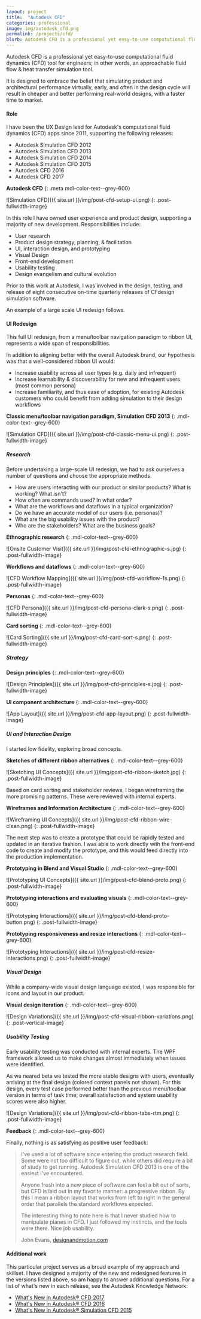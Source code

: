 ```yaml
---
layout: project
title:  "Autodesk CFD"
categories: professional
image: img/autodesk_cfd.png
permalink: /projects/cfd/
blurb: Autodesk CFD is a professional yet easy-to-use computational fluid dynamics (CFD) tool for engineers, founded on the philosophy of simulating designs early and often.
---
```

Autodesk CFD is a professional yet easy-to-use computational fluid dynamics (CFD) tool for engineers; in other words, an approachable fluid flow & heat transfer simulation tool. 

It is designed to embrace the belief that simulating product and architectural performance virtually, early, and often in the design cycle will result in cheaper and better performing real-world designs, with a faster time to market.

#### Role

I have been the UX Design lead for Autodesk's computational fluid dynamics (CFD) apps since 2011, supporting the following releases:

- Autodesk Simulation CFD 2012
- Autodesk Simulation CFD 2013
- Autodesk Simulation CFD 2014
- Autodesk Simulation CFD 2015
- Autodesk CFD 2016
- Autodesk CFD 2017

**Autodesk CFD**
{: .meta mdl-color-text--grey-600}

![Simulation CFD]({{ site.url }}/img/post-cfd-setup-ui.png)
{: .post-fullwidth-image}

In this role I have owned user experience and product design, supporting a majority of new development. Responsibilities include:

- User research
- Product design strategy, planning, & facilitation
- UI, interaction design, and prototyping
- Visual Design
- Front-end development
- Usability testing
- Design evangelism and cultural evolution

Prior to this work at Autodesk, I was involved in the design, testing, and release of eight consecutive on-time quarterly releases of CFdesign simulation software.

An example of a large scale UI redesign follows. 

#### UI Redesign

This full UI redesign, from a menu/toolbar navigation paradigm to ribbon UI, represents a wide span of responsibilities. 

In addition to aligning better with the overall Autodesk brand, our hypothesis was that a well-considered ribbon UI would:

* Increase usability across all user types (e.g. daily and infrequent)
* Increase learnability & discoverability for new and infrequent users (most common persona)
* Increase familiarity, and thus ease of adoption, for existing Autodesk customers who could benefit from adding simulation to their design workflows

**Classic menu/toolbar navigation paradigm, Simulation CFD 2013**
{: .mdl-color-text--grey-600}

![Simulation CFD]({{ site.url }}/img/post-cfd-classic-menu-ui.png)
{: .post-fullwidth-image}

##### Research

Before undertaking a large-scale UI redesign, we had to ask ourselves a number of questions and choose the appropriate methods.

* How are users interacting with our product or similar products? What is working? What isn't?
* How often are commands used? In what order?
* What are the workflows and dataflows in a typical organization?
* Do we have an accurate model of our users (i.e. personas)? 
* What are the big usability issues with the product?
* Who are the stakeholders? What are the business goals?

**Ethnographic research**
{: .mdl-color-text--grey-600}

![Onsite Customer Visit]({{ site.url }}/img/post-cfd-ethnographic-s.jpg)
{: .post-fullwidth-image}

**Workflows and dataflows**
{: .mdl-color-text--grey-600}

![CFD Workflow Mapping]({{ site.url }}/img/post-cfd-workflow-1s.png)
{: .post-fullwidth-image}

**Personas**
{: .mdl-color-text--grey-600}

![CFD Persona]({{ site.url }}/img/post-cfd-persona-clark-s.png)
{: .post-fullwidth-image}

**Card sorting**
{: .mdl-color-text--grey-600}

![Card Sorting]({{ site.url }}/img/post-cfd-card-sort-s.png)
{: .post-fullwidth-image}

##### Strategy

**Design principles**
{: .mdl-color-text--grey-600}

![Design Principles]({{ site.url }}/img/post-cfd-principles-s.jpg)
{: .post-fullwidth-image}

**UI component architecture**
{: .mdl-color-text--grey-600}

![App Layout]({{ site.url }}/img/post-cfd-app-layout.png)
{: .post-fullwidth-image}

##### UI and Interaction Design

I started low fidelity, exploring broad concepts.

**Sketches of different ribbon alternatives**
{: .mdl-color-text--grey-600}

![Sketching UI Concepts]({{ site.url }}/img/post-cfd-ribbon-sketch.jpg)
{: .post-fullwidth-image}

Based on card sorting and stakeholder reviews, I began wireframing the more promising patterns. These were reviewed with internal experts. 

**Wireframes and Information Architecture**
{: .mdl-color-text--grey-600}

![Wireframing UI Concepts]({{ site.url }}/img/post-cfd-ribbon-wire-clean.png)
{: .post-fullwidth-image}

The next step was to create a prototype that could be rapidly tested and updated in an iterative fashion. I was able to work directly with the front-end code to create and modify the prototype, and this would feed directly into the production implementation. 

**Prototyping in Blend and Visual Studio**
{: .mdl-color-text--grey-600}

![Prototyping UI Concepts]({{ site.url }}/img/post-cfd-blend-proto.png)
{: .post-fullwidth-image}

**Prototyping interactions and evaluating visuals**
{: .mdl-color-text--grey-600}

![Prototyping Interactions]({{ site.url }}/img/post-cfd-blend-proto-button.png)
{: .post-fullwidth-image}

**Prototyping responsiveness and resize interactions**
{: .mdl-color-text--grey-600}

![Prototyping Interactions]({{ site.url }}/img/post-cfd-resize-interactions.png)
{: .post-fullwidth-image}

##### Visual Design

While a company-wide visual design language existed, I was responsible for icons and layout in our product.

**Visual design iteration**
{: .mdl-color-text--grey-600}

![Design Variations]({{ site.url }}/img/post-cfd-visual-ribbon-variations.png)
{: .post-vertical-image}

##### Usability Testing

Early usability testing was conducted with internal experts. The WPF framework allowed us to make changes almost immediately when issues were identified. 

As we neared beta we tested the more stable designs with users, eventually arriving at the final design (colored context panels not shown). For this design, every test case performed better than the previous menu/toolbar version in terms of task time; overall satisfaction and system usability scores were also higher. 

![Design Variations]({{ site.url }}/img/post-cfd-ribbon-tabs-rtm.png)
{: .post-fullwidth-image}

**Feedback**
{: .mdl-color-text--grey-600}

Finally, nothing is as satisfying as positive user feedback:

> I've used a lot of software since entering the product research field. Some were not too difficult to figure out, while others did require a bit of study to get running. Autodesk Simulation CFD 2013 is one of the easiest I've encountered.
> 
> Anyone fresh into a new piece of software can feel a bit out of sorts, but CFD is laid out in my favorite manner: a progressive ribbon. By this I mean a ribbon layout that works from left to right in the general order that parallels the standard workflows expected.
> 
> The interesting thing to note here is that I never studied how to manipulate planes in CFD. I just followed my instincts, and the tools were there. Nice job usability.
>
> John Evans, [designandmotion.com](https://designandmotion.net/autodesk/simulation-cfd-getting-up-to-speed-fast/)

#### Additional work

This particular project serves as a broad example of my approach and skillset. I have designed a majority of the new and redesigned features in the versions listed above, so am happy to answer additional questions. For a list of what's new in each release, see the Autodesk Knowledge Network:

- [What's New in Autodesk® CFD 2017](https://knowledge.autodesk.com/support/cfd/learn-explore/caas/CloudHelp/cloudhelp/2017/ENU/SimCFD-WhatsNew/files/GUID-E68DA961-6B90-41D7-AFA0-FD771EDB60F9-htm.html)
- [What's New in Autodesk® CFD 2016](https://knowledge.autodesk.com/support/cfd/learn-explore/caas/CloudHelp/cloudhelp/2017/ENU/SimCFD-WhatsNew/files/GUID-A27F10AE-67C6-45CB-959F-0F2074F4D131-htm.html)
- [What's New in Autodesk® Simulation CFD 2015](https://knowledge.autodesk.com/support/cfd/learn-explore/caas/CloudHelp/cloudhelp/2017/ENU/SimCFD-WhatsNew/files/GUID-2426C8BE-99E3-4775-9691-6D788E46F365-htm.html)
